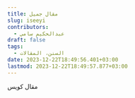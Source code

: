 ```yaml
---
title: مقال جميل
slug: iseeyi
contributors:
  - عبدالحكيم سامي
draft: false
tags:
  - السنن، المقالات
date: 2023-12-22T18:49:56.401+03:00
lastmod: 2023-12-22T18:49:57.877+03:00
---
```

مقال كويس 
